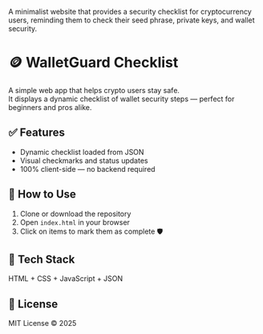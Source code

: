 A minimalist website that provides a security checklist for cryptocurrency users, reminding them to check their seed phrase, private keys, and wallet security.

# 🪙 WalletGuard Checklist

A simple web app that helps crypto users stay safe.  
It displays a dynamic checklist of wallet security steps — perfect for beginners and pros alike.

## ✅ Features
- Dynamic checklist loaded from JSON  
- Visual checkmarks and status updates  
- 100% client-side — no backend required  

## 🚀 How to Use
1. Clone or download the repository  
2. Open `index.html` in your browser  
3. Click on items to mark them as complete 🛡️

## 🧰 Tech Stack
HTML + CSS + JavaScript + JSON

## 🪪 License
MIT License © 2025
